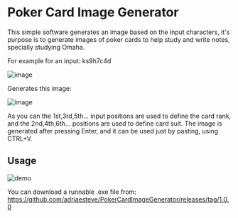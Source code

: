 
# Poker Card Image Generator

This simple software generates an image based on the input characters, it's purpose is to generate images of poker cards to help study and write notes, specially studying Omaha.

For example for an input: ks9h7c4d

![image](https://github.com/adriaesteve/PokerCardImageGenerator/assets/4983606/cd2db358-31be-4633-8ac8-c2f35b8408d6)


Generates this image:

![image](https://github.com/adriaesteve/PokerCardImageGenerator/assets/4983606/959dfa13-a8b0-4ebc-95bf-370dbbc9c117)

As you can the 1st,3rd,5th... input positions are used to define the card rank, and the 2nd,4th,6th... positions are used to define card suit.
The image is generated after pressing Enter, and it can be used just by pasting, using CTRL+V.

## Usage

![demo](https://github.com/adriaesteve/PokerCardImageGenerator/assets/4983606/7cd38088-0446-44d8-900c-3647b76132c7)


You can download a runnable .exe file from: https://github.com/adriaesteve/PokerCardImageGenerator/releases/tag/1.0.0

